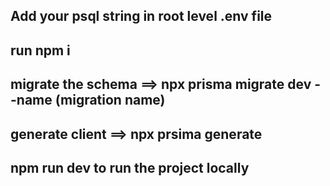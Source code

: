 ## Add your psql string in root level .env file
## run npm i
## migrate the schema ==> npx prisma migrate dev --name (migration name)
## generate client ==> npx prsima generate
## npm run dev to run the project locally 
